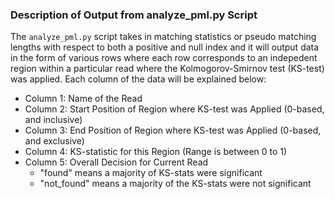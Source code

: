 ### Description of Output from analyze_pml.py Script

The `analyze_pml.py` script takes in matching statistics or pseudo matching lengths with respect to both a positive and null index and it will output data
in the form of various rows where each row corresponds to an indepedent region within a particular read where the Kolmogorov-Smirnov test (KS-test) was applied. 
Each column of the data will be explained below:

- Column 1: Name of the Read
- Column 2: Start Position of Region where KS-test was Applied (0-based, and inclusive)
- Column 3: End Position of Region where KS-test was Applied (0-based, and exclusive)
- Column 4: KS-statistic for this Region (Range is between 0 to 1)
- Column 5: Overall Decision for Current Read 
    - "found" means a majority of KS-stats were significant
    - "not_found" means a majority of the KS-stats were not significant
